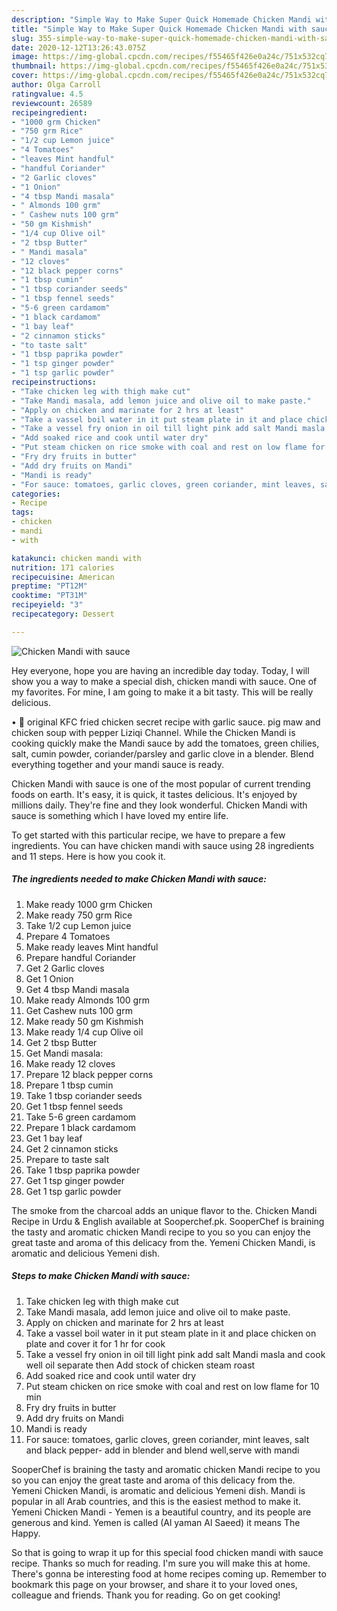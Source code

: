 ```yaml
---
description: "Simple Way to Make Super Quick Homemade Chicken Mandi with sauce"
title: "Simple Way to Make Super Quick Homemade Chicken Mandi with sauce"
slug: 355-simple-way-to-make-super-quick-homemade-chicken-mandi-with-sauce
date: 2020-12-12T13:26:43.075Z
image: https://img-global.cpcdn.com/recipes/f55465f426e0a24c/751x532cq70/chicken-mandi-with-sauce-recipe-main-photo.jpg
thumbnail: https://img-global.cpcdn.com/recipes/f55465f426e0a24c/751x532cq70/chicken-mandi-with-sauce-recipe-main-photo.jpg
cover: https://img-global.cpcdn.com/recipes/f55465f426e0a24c/751x532cq70/chicken-mandi-with-sauce-recipe-main-photo.jpg
author: Olga Carroll
ratingvalue: 4.5
reviewcount: 26589
recipeingredient:
- "1000 grm Chicken"
- "750 grm Rice"
- "1/2 cup Lemon juice"
- "4 Tomatoes"
- "leaves Mint handful"
- "handful Coriander"
- "2 Garlic cloves"
- "1 Onion"
- "4 tbsp Mandi masala"
- " Almonds 100 grm"
- " Cashew nuts 100 grm"
- "50 gm Kishmish"
- "1/4 cup Olive oil"
- "2 tbsp Butter"
- " Mandi masala"
- "12 cloves"
- "12 black pepper corns"
- "1 tbsp cumin"
- "1 tbsp coriander seeds"
- "1 tbsp fennel seeds"
- "5-6 green cardamom"
- "1 black cardamom"
- "1 bay leaf"
- "2 cinnamon sticks"
- "to taste salt"
- "1 tbsp paprika powder"
- "1 tsp ginger powder"
- "1 tsp garlic powder"
recipeinstructions:
- "Take chicken leg with thigh make cut"
- "Take Mandi masala, add lemon juice and olive oil to make paste."
- "Apply on chicken and marinate for 2 hrs at least"
- "Take a vassel boil water in it put steam plate in it and place chicken on plate and cover it for 1 hr for cook"
- "Take a vessel fry onion in oil till light pink add salt Mandi masla and cook well oil separate then Add stock of chicken steam roast"
- "Add soaked rice and cook until water dry"
- "Put steam chicken on rice smoke with coal and rest on low flame for 10 min"
- "Fry dry fruits in butter"
- "Add dry fruits on Mandi"
- "Mandi is ready"
- "For sauce: tomatoes, garlic cloves, green coriander, mint leaves, salt and black pepper- add in blender and blend well,serve with mandi"
categories:
- Recipe
tags:
- chicken
- mandi
- with

katakunci: chicken mandi with 
nutrition: 171 calories
recipecuisine: American
preptime: "PT12M"
cooktime: "PT31M"
recipeyield: "3"
recipecategory: Dessert

---
```



![Chicken Mandi with sauce](https://img-global.cpcdn.com/recipes/f55465f426e0a24c/751x532cq70/chicken-mandi-with-sauce-recipe-main-photo.jpg)

Hey everyone, hope you are having an incredible day today. Today, I will show you a way to make a special dish, chicken mandi with sauce. One of my favorites. For mine, I am going to make it a bit tasty. This will be really delicious.

• 💯 original KFC fried chicken secret recipe with garlic sauce. pig maw and chicken soup with pepper Liziqi Channel. While the Chicken Mandi is cooking quickly make the Mandi sauce by add the tomatoes, green chilies, salt, cumin powder, coriander/parsley and garlic clove in a blender. Blend everything together and your mandi sauce is ready.

Chicken Mandi with sauce is one of the most popular of current trending foods on earth. It's easy, it is quick, it tastes delicious. It's enjoyed by millions daily. They're fine and they look wonderful. Chicken Mandi with sauce is something which I have loved my entire life.


To get started with this particular recipe, we have to prepare a few ingredients. You can have chicken mandi with sauce using 28 ingredients and 11 steps. Here is how you cook it.

<!--inarticleads1-->

##### The ingredients needed to make Chicken Mandi with sauce:

1. Make ready 1000 grm Chicken
1. Make ready 750 grm Rice
1. Take 1/2 cup Lemon juice
1. Prepare 4 Tomatoes
1. Make ready leaves Mint handful
1. Prepare handful Coriander
1. Get 2 Garlic cloves
1. Get 1 Onion
1. Get 4 tbsp Mandi masala
1. Make ready  Almonds 100 grm
1. Get  Cashew nuts 100 grm
1. Make ready 50 gm Kishmish
1. Make ready 1/4 cup Olive oil
1. Get 2 tbsp Butter
1. Get  Mandi masala:
1. Make ready 12 cloves
1. Prepare 12 black pepper corns
1. Prepare 1 tbsp cumin
1. Take 1 tbsp coriander seeds
1. Get 1 tbsp fennel seeds
1. Take 5-6 green cardamom
1. Prepare 1 black cardamom
1. Get 1 bay leaf
1. Get 2 cinnamon sticks
1. Prepare to taste salt
1. Take 1 tbsp paprika powder
1. Get 1 tsp ginger powder
1. Get 1 tsp garlic powder


The smoke from the charcoal adds an unique flavor to the. Chicken Mandi Recipe in Urdu &amp; English available at Sooperchef.pk. SooperChef is braining the tasty and aromatic chicken Mandi recipe to you so you can enjoy the great taste and aroma of this delicacy from the. Yemeni Chicken Mandi, is aromatic and delicious Yemeni dish. 

<!--inarticleads2-->

##### Steps to make Chicken Mandi with sauce:

1. Take chicken leg with thigh make cut
1. Take Mandi masala, add lemon juice and olive oil to make paste.
1. Apply on chicken and marinate for 2 hrs at least
1. Take a vassel boil water in it put steam plate in it and place chicken on plate and cover it for 1 hr for cook
1. Take a vessel fry onion in oil till light pink add salt Mandi masla and cook well oil separate then Add stock of chicken steam roast
1. Add soaked rice and cook until water dry
1. Put steam chicken on rice smoke with coal and rest on low flame for 10 min
1. Fry dry fruits in butter
1. Add dry fruits on Mandi
1. Mandi is ready
1. For sauce: tomatoes, garlic cloves, green coriander, mint leaves, salt and black pepper- add in blender and blend well,serve with mandi


SooperChef is braining the tasty and aromatic chicken Mandi recipe to you so you can enjoy the great taste and aroma of this delicacy from the. Yemeni Chicken Mandi, is aromatic and delicious Yemeni dish. Mandi is popular in all Arab countries, and this is the easiest method to make it. Yemeni Chicken Mandi - Yemen is a beautiful country, and its people are generous and kind. Yemen is called (Al yaman Al Saeed) it means The Happy. 

So that is going to wrap it up for this special food chicken mandi with sauce recipe. Thanks so much for reading. I'm sure you will make this at home. There's gonna be interesting food at home recipes coming up. Remember to bookmark this page on your browser, and share it to your loved ones, colleague and friends. Thank you for reading. Go on get cooking!
